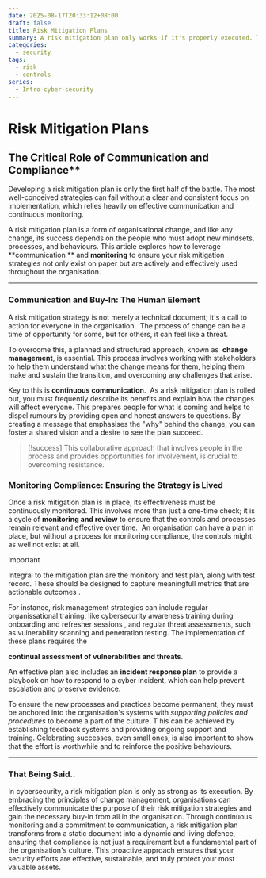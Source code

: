 ```yaml
---
date: 2025-08-17T20:33:12+08:00
draft: false
title: Risk Mitigation Plans
summary: A risk mitigation plan only works if it's properly executed. This requires change management principles to communicate with everyone, get their buy-in, and continuously monitor that the new processes are being followed. This turns the plan from a static document into a living part of the organisation's culture.
categories:
  - security
tags:
  - risk
  - controls
series:
  - Intro-cyber-security
---
```

 
 # Risk Mitigation Plans
 
 ##  The Critical Role of Communication and Compliance**

Developing a risk mitigation plan is only the first half of the battle.  The most well-conceived strategies can fail without a clear and consistent focus on implementation, which relies heavily on effective communication and continuous monitoring.   

A risk mitigation plan is a form of organisational change, and like any change, its success depends on the people who must adopt new mindsets, processes, and behaviours. This article explores how to leverage **communication ** and  **monitoring** to ensure your risk mitigation strategies not only exist on paper but are actively and effectively used throughout the organisation.

---

### Communication and Buy-In: The Human Element

A risk mitigation strategy is not merely a technical document; it's a call to action for everyone in the organisation.  The process of change can be a time of opportunity for some, but for others, it can feel like a threat.  

To overcome this, a planned and structured approach, known as  **change management**, is essential. This process involves working with stakeholders to help them understand what the change means for them, helping them make and sustain the transition, and overcoming any challenges that arise.

Key to this is **continuous communication**.   As a risk mitigation plan is rolled out, you must frequently describe its benefits and explain how the changes will affect everyone. This prepares people for what is coming and helps to dispel rumours by providing open and honest answers to questions. By creating a message that emphasises the "why" behind the change, you can foster a shared vision and a desire to see the plan succeed. 

> [!success]
> This collaborative approach that involves people in the process and provides opportunities for involvement, is crucial to overcoming resistance.

### Monitoring Compliance: Ensuring the Strategy is Lived

Once a risk mitigation plan is in place, its effectiveness must be continuously monitored.  This involves more than just a one-time check; it is a cycle of **monitoring and review** to ensure that the controls and processes remain relevant and effective over time.   An organisation can have a plan in place, but without a process for monitoring compliance, the controls might as well not exist at all.

>[!important]
>Integral to the mitigation plan are the monitory and test plan, along with  test record.  These should be designed to capture meaningfull metrics that are actionable outcomes .

For instance, risk management strategies can include regular organissational training, like cybersecurity awareness training during onboarding and refresher sessions , and regular threat assessments, such as vulnerability scanning and penetration testing. The implementation of these plans requires the 

**continual assessment of vulnerabilities and threats**.  

An effective plan also includes an **incident response plan** to provide a playbook on how to respond to a cyber incident, which can help prevent escalation and preserve evidence.

To ensure the new processes and practices become permanent, they must be anchored into the organisation's systems with *supporting policies and procedures*   to become a part of the culture. T his can be achieved by establishing feedback systems and providing ongoing support and training. Celebrating successes, even small ones, is also important to show that the effort is worthwhile and to reinforce the positive behaviours.

---

### That Being Said..

In cybersecurity, a risk mitigation plan is only as strong as its execution.  By embracing the principles of change management, organisations can effectively communicate the purpose of their risk mitigation strategies and gain the necessary buy-in from all in the organisation.  Through continuous monitoring and a commitment to communication, a risk mitigation plan transforms from a static document into a dynamic and living defence, ensuring that compliance is not just a requirement but a fundamental part of the organisation's culture.  This proactive approach ensures that your security efforts are effective, sustainable, and truly protect your most valuable assets.